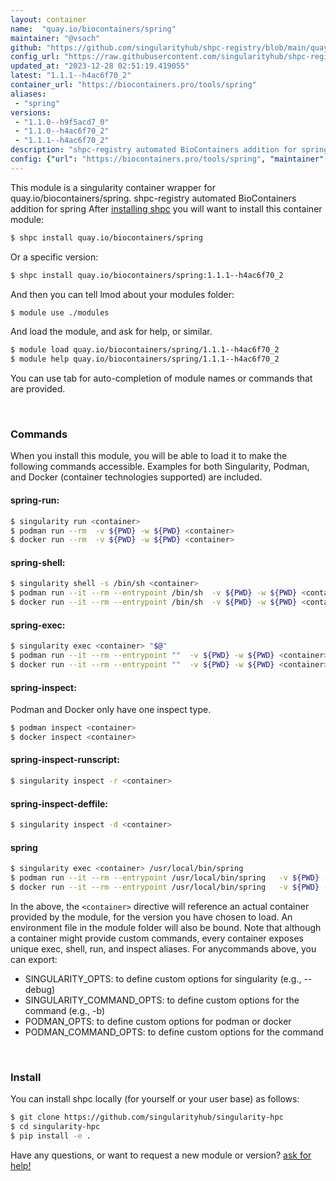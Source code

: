 ```yaml
---
layout: container
name:  "quay.io/biocontainers/spring"
maintainer: "@vsoch"
github: "https://github.com/singularityhub/shpc-registry/blob/main/quay.io/biocontainers/spring/container.yaml"
config_url: "https://raw.githubusercontent.com/singularityhub/shpc-registry/main/quay.io/biocontainers/spring/container.yaml"
updated_at: "2023-12-28 02:51:19.419055"
latest: "1.1.1--h4ac6f70_2"
container_url: "https://biocontainers.pro/tools/spring"
aliases:
 - "spring"
versions:
 - "1.1.0--h9f5acd7_0"
 - "1.1.0--h4ac6f70_2"
 - "1.1.1--h4ac6f70_2"
description: "shpc-registry automated BioContainers addition for spring"
config: {"url": "https://biocontainers.pro/tools/spring", "maintainer": "@vsoch", "description": "shpc-registry automated BioContainers addition for spring", "latest": {"1.1.1--h4ac6f70_2": "sha256:c3b1a888d5439bdcf99e8af19f3b445259648c3df8290602c5e7ced8efff2b1e"}, "tags": {"1.1.0--h9f5acd7_0": "sha256:cef9815bea26dd1f47e3cb3a2ac71f03ac0c372972bab8e80b43e56bc3ce1a0f", "1.1.0--h4ac6f70_2": "sha256:07f915837048af7a3c36cc13e0f2ee26877c222113f5eed0fad831a9d3814ef4", "1.1.1--h4ac6f70_2": "sha256:c3b1a888d5439bdcf99e8af19f3b445259648c3df8290602c5e7ced8efff2b1e"}, "docker": "quay.io/biocontainers/spring", "aliases": {"spring": "/usr/local/bin/spring"}}
---
```


This module is a singularity container wrapper for quay.io/biocontainers/spring.
shpc-registry automated BioContainers addition for spring
After [installing shpc](#install) you will want to install this container module:


```bash
$ shpc install quay.io/biocontainers/spring
```

Or a specific version:

```bash
$ shpc install quay.io/biocontainers/spring:1.1.1--h4ac6f70_2
```

And then you can tell lmod about your modules folder:

```bash
$ module use ./modules
```

And load the module, and ask for help, or similar.

```bash
$ module load quay.io/biocontainers/spring/1.1.1--h4ac6f70_2
$ module help quay.io/biocontainers/spring/1.1.1--h4ac6f70_2
```

You can use tab for auto-completion of module names or commands that are provided.

<br>

### Commands

When you install this module, you will be able to load it to make the following commands accessible.
Examples for both Singularity, Podman, and Docker (container technologies supported) are included.

#### spring-run:

```bash
$ singularity run <container>
$ podman run --rm  -v ${PWD} -w ${PWD} <container>
$ docker run --rm  -v ${PWD} -w ${PWD} <container>
```

#### spring-shell:

```bash
$ singularity shell -s /bin/sh <container>
$ podman run --it --rm --entrypoint /bin/sh  -v ${PWD} -w ${PWD} <container>
$ docker run --it --rm --entrypoint /bin/sh  -v ${PWD} -w ${PWD} <container>
```

#### spring-exec:

```bash
$ singularity exec <container> "$@"
$ podman run --it --rm --entrypoint ""  -v ${PWD} -w ${PWD} <container> "$@"
$ docker run --it --rm --entrypoint ""  -v ${PWD} -w ${PWD} <container> "$@"
```

#### spring-inspect:

Podman and Docker only have one inspect type.

```bash
$ podman inspect <container>
$ docker inspect <container>
```

#### spring-inspect-runscript:

```bash
$ singularity inspect -r <container>
```

#### spring-inspect-deffile:

```bash
$ singularity inspect -d <container>
```


#### spring

```bash
$ singularity exec <container> /usr/local/bin/spring
$ podman run --it --rm --entrypoint /usr/local/bin/spring   -v ${PWD} -w ${PWD} <container> -c " $@"
$ docker run --it --rm --entrypoint /usr/local/bin/spring   -v ${PWD} -w ${PWD} <container> -c " $@"
```



In the above, the `<container>` directive will reference an actual container provided
by the module, for the version you have chosen to load. An environment file in the
module folder will also be bound. Note that although a container
might provide custom commands, every container exposes unique exec, shell, run, and
inspect aliases. For anycommands above, you can export:

 - SINGULARITY_OPTS: to define custom options for singularity (e.g., --debug)
 - SINGULARITY_COMMAND_OPTS: to define custom options for the command (e.g., -b)
 - PODMAN_OPTS: to define custom options for podman or docker
 - PODMAN_COMMAND_OPTS: to define custom options for the command

<br>

### Install

You can install shpc locally (for yourself or your user base) as follows:

```bash
$ git clone https://github.com/singularityhub/singularity-hpc
$ cd singularity-hpc
$ pip install -e .
```

Have any questions, or want to request a new module or version? [ask for help!](https://github.com/singularityhub/singularity-hpc/issues)